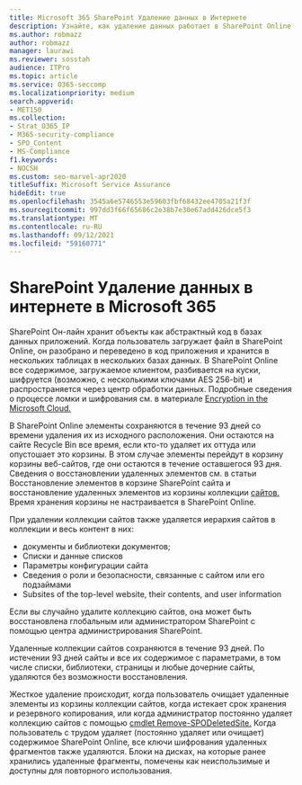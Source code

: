 ```yaml
---
title: Microsoft 365 SharePoint Удаление данных в Интернете
description: Узнайте, как удаление данных работает в SharePoint Online, например, где хранится удаленный контент и как долго.
ms.author: robmazz
author: robmazz
manager: laurawi
ms.reviewer: sosstah
audience: ITPro
ms.topic: article
ms.service: O365-seccomp
ms.localizationpriority: medium
search.appverid:
- MET150
ms.collection:
- Strat_O365_IP
- M365-security-compliance
- SPO_Content
- MS-Compliance
f1.keywords:
- NOCSH
ms.custom: seo-marvel-apr2020
titleSuffix: Microsoft Service Assurance
hideEdit: true
ms.openlocfilehash: 3545a6e5746553e59603fbf68432ee4705a21f3f
ms.sourcegitcommit: 997dd3f66f65686c2e38b7e30e67add426dce5f3
ms.translationtype: MT
ms.contentlocale: ru-RU
ms.lasthandoff: 09/12/2021
ms.locfileid: "59160771"
---
```

# <a name="sharepoint-online-data-deletion-in-microsoft-365"></a>SharePoint Удаление данных в интернете в Microsoft 365

SharePoint Он-лайн хранит объекты как абстрактный код в базах данных приложений. Когда пользователь загружает файл в SharePoint Online, он разобрано и переведено в код приложения и хранится в нескольких таблицах в нескольких базах данных. В SharePoint Online все содержимое, загружаемое клиентом, разбивается на куски, шифруется (возможно, с несколькими ключами AES 256-bit) и распространяется через центр обработки данных. Подробные сведения о процессе ломки и шифрования см. в материале [Encryption in the Microsoft Cloud.](/microsoft-365/compliance/office-365-encryption-in-the-microsoft-cloud-overview) 

В SharePoint Online элементы сохраняются в течение 93 дней со времени удаления их из исходного расположения. Они остаются на сайте Recycle Bin все время, если кто-то удаляет их оттуда или опустошает это корзины. В этом случае элементы перейдут в корзину корзины веб-сайтов, где они остаются в течение оставшегося 93 дня. Сведения о восстановлении удаленных [](https://support.office.com/article/6df466b6-55f2-4898-8d6e-c0dff851a0be#ID0EAADAAA=Online
) элементов см. в статьи Восстановление элементов в корзине SharePoint сайта и восстановление удаленных элементов из корзины коллекции [сайтов.](https://support.office.com/article/5fa924ee-16d7-487b-9a0a-021b9062d14b) Время хранения корзины не настраивается в SharePoint Online.

При удалении коллекции сайтов также удаляется иерархия сайтов в коллекции и весь контент в них:

- документы и библиотеки документов;
- Списки и данные списков
- Параметры конфигурации сайта
- Сведения о роли и безопасности, связанные с сайтом или его подзаймами
- Subsites of the top-level website, their contents, and user information

Если вы случайно удалите коллекцию сайтов, она может быть восстановлена глобальным или администратором SharePoint с помощью центра администрирования SharePoint.

Удаленные коллекции сайтов сохраняются в течение 93 дней. По истечении 93 дней сайты и все их содержимое с параметрами, в том числе списки, библиотеки, страницы и любые дочерние сайты, удаляются без возможности восстановления.

Жесткое удаление происходит, когда пользователь очищает удаленные элементы из корзины коллекции сайтов, когда истекает срок хранения и резервного копирования, или когда администратор постоянно удаляет коллекцию сайтов с помощью [cmdlet Remove-SPODeletedSite.](/powershell/module/sharepoint-online/remove-spodeletedsite) Когда пользователь с трудом удаляет (постоянно удаляет или очищает) содержимое SharePoint Online, все ключи шифрования удаленных фрагментов также удаляются. Блоки на дисках, на которые ранее хранились удаленные фрагменты, помечены как неиспользимые и доступны для повторного использования.

